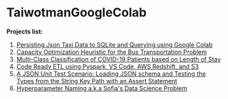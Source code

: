 # TaiwotmanGoogleColab


**Projects list:**

1. [Persisting Json Taxi Data to SQLite and Querying using Google Colab](https://github.com/taiwotman/TaiwotmanGoogleColab/blob/main/Persisting_Json_Taxi_Data_to_Sqlite_in_Google_Colab.ipynb)
2. [Capacity Optimization Heuristic for the Bus Transportation Problem](https://github.com/taiwotman/TaiwotmanGoogleColab/blob/main/Capacity_Optimization_Heuristic_for_the_Bus_Transportation_Problem.ipynb)
3. [Multi-Class Classification of COVID-19 Patients based on Length of Stay](https://github.com/taiwotman/TaiwotmanGoogleColab/blob/main/COVID_HOSPITAL_TREATMENT_Predicting_Patient's_Length_of_Stay(LOS)_using_Kaggle_Data.ipynb)
4. [Code Ready ETL using Pyspark, VS Code, AWS Redshift, and S3](https://github.com/taiwotman/TaiwotmanGoogleColab/blob/main/Code_Ready_ETL_using_Pyspark%2C_VS_Code%2C_AWS_Redshift%2C_and_S3.ipynb)
4. [A JSON Unit Test Scenario: Loading JSON schema and Testing the Types from the String Key Path with an Assert Statement](https://github.com/taiwotman/TaiwotmanGoogleColab/blob/main/Json_reader_with_unittest.ipynb)
6. [Hyperparameter Naming a.k.a Sofia's Data Science Problem](https://github.com/taiwotman/TaiwotmanGoogleColab/blob/main/hyperparameter_naming.ipynb)
